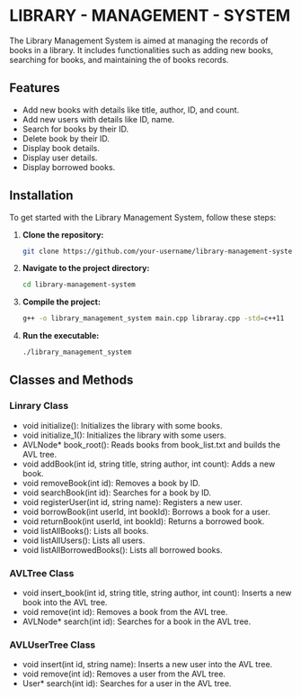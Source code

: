 # LIBRARY - MANAGEMENT - SYSTEM

The Library Management System is  aimed at managing the records of books in a library. It includes functionalities such as adding new books, searching for books, and maintaining the  of books records.

## Features

- Add new books with details like title, author, ID, and count.
- Add new users with details like ID, name.
- Search for books by their ID.
- Delete book by their ID.
- Display book details.
- Display user details.
- Display borrowed books.

## Installation

To get started with the Library Management System, follow these steps:

1. **Clone the repository:**
    ```sh
    git clone https://github.com/your-username/library-management-system.git
    ```

2. **Navigate to the project directory:**
    ```sh
    cd library-management-system
    ```

3. **Compile the project:**
    ```sh
    g++ -o library_management_system main.cpp libraray.cpp -std=c++11
    ```

4. **Run the executable:**
    ```sh
    ./library_management_system
    ```



## Classes and Methods
### Linrary Class
- void initialize(): Initializes the library with some books.
- void initialize_1(): Initializes the library with some users.
- AVLNode* book_root(): Reads books from book_list.txt and builds the AVL tree.
- void addBook(int id, string title, string author, int count): Adds a new book.
- void removeBook(int id): Removes a book by ID.
- void searchBook(int id): Searches for a book by ID.
- void registerUser(int id, string name): Registers a new user.
- void borrowBook(int userId, int bookId): Borrows a book for a user.
- void returnBook(int userId, int bookId): Returns a borrowed book.
- void listAllBooks(): Lists all books.
- void listAllUsers(): Lists all users.
- void listAllBorrowedBooks(): Lists all borrowed books.

### AVLTree Class
- void insert_book(int id, string title, string author, int count): Inserts a new book into the AVL tree.
- void remove(int id): Removes a book from the AVL tree.
- AVLNode* search(int id): Searches for a book in the AVL tree.
  
### AVLUserTree Class
- void insert(int id, string name): Inserts a new user into the AVL tree.
- void remove(int id): Removes a user from the AVL tree.
- User* search(int id): Searches for a user in the AVL tree.

